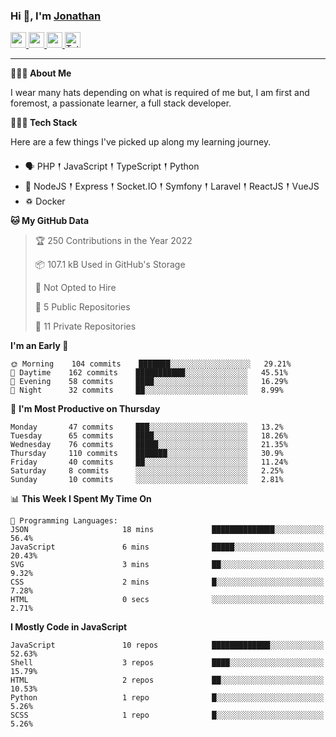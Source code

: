 ### Hi 👋, I'm [Jonathan](https://jonathan-d.ch) 

<p>
  <a href="https://www.twitter.com/redkill2108">
    <img src="https://img.shields.io/badge/twitter-%231DA1F2.svg?&style=for-the-badge&logo=twitter&logoColor=white" height=25>
  </a>
  <a href="https://www.linkedin.com/in/jdebetaz">
    <img src="https://img.shields.io/badge/linkedin-%230077B5.svg?&style=for-the-badge&logo=linkedin&logoColor=white" height=25>
  </a>
  <a href="https://www.instagram.com/jdebetaz/">
    <img src="https://img.shields.io/badge/instagram-%23E4405F.svg?&style=for-the-badge&logo=instagram&logoColor=white" height=25>
  </a>
  <a href="https://wakatime.com/@5c95ead1-71ee-4ecc-9a32-6c2b293dd432">
    <img src="https://wakatime.com/badge/user/5c95ead1-71ee-4ecc-9a32-6c2b293dd432.svg?style=for-the-badge" height=25 alt="Total time coded since Aug 23 2019" />
  </a>
</p>

-------

**🙋🏻‍♂️ About Me** 

<p>I wear many hats depending on what is required of me but, I am first and foremost, a passionate learner, a full stack developer.</p>

**👨🏻‍💻 Tech Stack** 

<p>Here are a few things I've picked up along my learning journey.</p>

- 🗣 PHP 𒑰 JavaScript 𒑰 TypeScript 𒑰 Python
- 🎒 NodeJS 𒑰 Express 𒑰 Socket.IO 𒑰 Symfony 𒑰 Laravel 𒑰 ReactJS 𒑰 VueJS
- ♽ Docker

<!--START_SECTION:waka-->
**🐱 My GitHub Data** 

> 🏆 250 Contributions in the Year 2022
 > 
> 📦 107.1 kB Used in GitHub's Storage 
 > 
> 🚫 Not Opted to Hire
 > 
> 📜 5 Public Repositories 
 > 
> 🔑 11 Private Repositories  
 > 
**I'm an Early 🐤** 

```text
🌞 Morning    104 commits    ███████░░░░░░░░░░░░░░░░░░   29.21% 
🌆 Daytime    162 commits    ███████████░░░░░░░░░░░░░░   45.51% 
🌃 Evening    58 commits     ████░░░░░░░░░░░░░░░░░░░░░   16.29% 
🌙 Night      32 commits     ██░░░░░░░░░░░░░░░░░░░░░░░   8.99%

```
📅 **I'm Most Productive on Thursday** 

```text
Monday       47 commits     ███░░░░░░░░░░░░░░░░░░░░░░   13.2% 
Tuesday      65 commits     ████░░░░░░░░░░░░░░░░░░░░░   18.26% 
Wednesday    76 commits     █████░░░░░░░░░░░░░░░░░░░░   21.35% 
Thursday     110 commits    ███████░░░░░░░░░░░░░░░░░░   30.9% 
Friday       40 commits     ██░░░░░░░░░░░░░░░░░░░░░░░   11.24% 
Saturday     8 commits      ░░░░░░░░░░░░░░░░░░░░░░░░░   2.25% 
Sunday       10 commits     ░░░░░░░░░░░░░░░░░░░░░░░░░   2.81%

```


📊 **This Week I Spent My Time On** 

```text
💬 Programming Languages: 
JSON                     18 mins             ██████████████░░░░░░░░░░░   56.4% 
JavaScript               6 mins              █████░░░░░░░░░░░░░░░░░░░░   20.43% 
SVG                      3 mins              ██░░░░░░░░░░░░░░░░░░░░░░░   9.32% 
CSS                      2 mins              █░░░░░░░░░░░░░░░░░░░░░░░░   7.28% 
HTML                     0 secs              ░░░░░░░░░░░░░░░░░░░░░░░░░   2.71%

```

**I Mostly Code in JavaScript** 

```text
JavaScript               10 repos            █████████████░░░░░░░░░░░░   52.63% 
Shell                    3 repos             ████░░░░░░░░░░░░░░░░░░░░░   15.79% 
HTML                     2 repos             ██░░░░░░░░░░░░░░░░░░░░░░░   10.53% 
Python                   1 repo              █░░░░░░░░░░░░░░░░░░░░░░░░   5.26% 
SCSS                     1 repo              █░░░░░░░░░░░░░░░░░░░░░░░░   5.26%

```



<!--END_SECTION:waka-->
